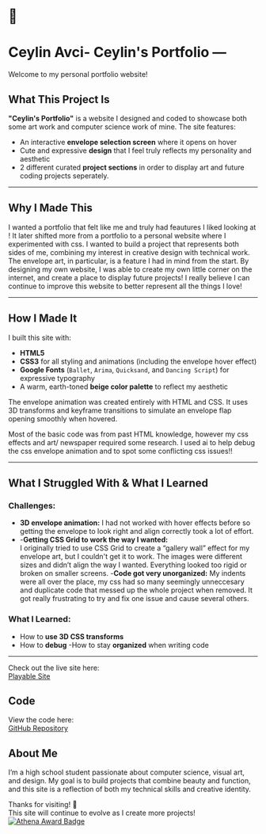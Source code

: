 
# 🌿 
# Ceylin Avci- Ceylin's Portfolio — 

Welcome to my personal portfolio website! 

##  What This Project Is

**"Ceylin's Portfolio"** is a website I designed and coded to showcase both some art work and computer science work of mine. The site features:

- An interactive **envelope selection screen** where it opens on hover 
- Cute and expressive **design** that I feel truly reflects my personality and aesthetic
- 2 different curated **project sections** in order to display art and future coding projects seperately. 

---

##  Why I Made This

I wanted a portfolio that felt like me and truly had feautures I liked looking at ! It later shifted more from a portfolio to a personal website where I experimented with css. I wanted to build a project that represents both sides of me, combining my interest in creative design with technical work. The envelope art, in particular, is a feature I had in mind from the start. By designing my own website, I was able to create my own little corner on the internet, and create a place to display future projects! I really believe I can continue to improve this website to better represent all the things I love!

---

##  How I Made It

I built this site with:

- **HTML5** 
- **CSS3** for all styling and animations (including the envelope hover effect)
- **Google Fonts** (`Ballet`, `Arima`, `Quicksand`, and `Dancing Script`) for expressive typography
- A warm, earth-toned **beige color palette** to reflect my aesthetic

The envelope animation was created entirely with HTML and CSS. It uses 3D transforms and keyframe transitions to simulate an envelope flap opening smoothly when hovered.

Most of the basic code was from past HTML knowledge, however my css effects and art/ newspaper required some research. I used ai to help debug the css envelope animation and to spot some conflicting css issues!!


---

##  What I Struggled With & What I Learned

### Challenges:
- **3D envelope animation:** I had not worked with hover effects before so getting the envelope to look right and align correctly took a lot of effort. 
- -**Getting CSS Grid to work the way I wanted:**  
  I originally tried to use CSS Grid to create a “gallery wall” effect for my envelope art, but I couldn't get it to work. The images were different sizes and didn’t align the way I wanted. Everything looked too rigid or broken on smaller screens. 
-**Code got very unorganized:**
My indents were all over the place, my css had so many seemingly unneccesary and duplicate code that messed up the whole project when removed. It got really frustrating to try and fix one issue and cause several others. 

### What I Learned:
- How to **use 3D CSS transforms** 
- How to **debug** 
-How to stay **organized** when writing code

---

Check out the live site here:  
[Playable Site](https://luvceylin.github.io/ceylinavci/)

## Code

View the code here:  
[GitHub Repository](https://github.com/luvceylin/ceylinavci)

##  About Me

I’m a high school student passionate about computer science, visual art, and design. My goal is to build projects that combine beauty and function, and this site is a reflection of both my technical skills and creative identity.


Thanks for visiting! 💌  
This site will continue to evolve as I create more projects!
[![Athena Award Badge](https://img.shields.io/endpoint?url=https%3A%2F%2Faward.athena.hackclub.com%2Fapi%2Fbadge)](https://award.athena.hackclub.com?utm_source=readme)
